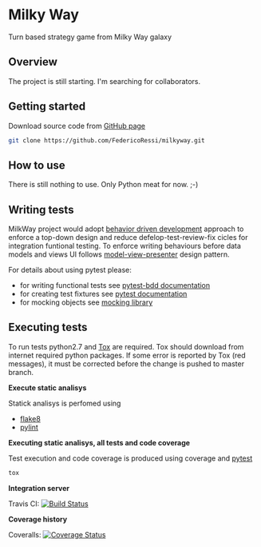 Milky Way
=========

Turn based strategy game from Milky Way galaxy


Overview
--------

The project is still starting. I'm searching for collaborators.


Getting started
---------------

Download source code from [GitHub page](https://github.com/FedericoRessi/milkyway)

```bash
git clone https://github.com/FedericoRessi/milkyway.git 
```


How to use
----------

There is still nothing to use. Only Python meat for now. ;-)


Writing tests
-------------

MilkWay project would adopt [behavior driven development](http://it.wikipedia.org/wiki/Behavior-driven_development) approach to enforce a top-down design and reduce defelop-test-review-fix cicles for integration funtional testing.
To enforce writing behaviours before data models and views UI follows [model-view-presenter](http://en.wikipedia.org/wiki/Model%E2%80%93view%E2%80%93presenter) design pattern. 

For details about using pytest please:

- for writing functional tests see [pytest-bdd documentation](https://github.com/olegpidsadnyi/pytest-bdd)
- for creating test fixtures see [pytest documentation](http://pytest.org/latest/fixture.html)
- for mocking objects see [mocking library](http://www.voidspace.org.uk/python/mock/)


Executing tests
---------

To run tests python2.7 and [Tox](http://tox.readthedocs.org/en/latest/install.html) are required.
Tox should download from internet required python packages.
If some error is reported by Tox (red messages), it must be corrected before the change is pushed to master branch.

**Execute static analisys**

Statick analisys is perfomed using
- [flake8](http://flake8.readthedocs.org/en/2.2.3/)
- [pylint](http://www.pylint.org/)

**Executing static analisys, all tests and code coverage**

Test execution and code coverage is produced using coverage and [pytest](http://pytest.org/latest/)

```bash
tox
```

**Integration server**

Travis CI: [![Build Status](https://travis-ci.org/FedericoRessi/milkyway.svg?branch=master)](https://travis-ci.org/FedericoRessi/milkyway)

**Coverage history**

Coveralls: [![Coverage Status](https://coveralls.io/repos/FedericoRessi/milkyway/badge.png?branch=master)](https://coveralls.io/r/FedericoRessi/milkyway?branch=master)
